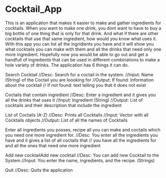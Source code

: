 # Cocktail_App

This is an application that makes it easier to make and gather ingredients for cocktails. 
When you want to make one drink, you dont want to have to buy a big bottle of one thing that is only for that drink. 
And what if there are other cocktails that use that same ingredient, how would you know what uses it. 
With this app you can list all the ingridients you have and it will show you what cocktails you can make with them and all the drinks that need only one more ingredient. 
Hopefully now you would be able to go out and get a handfull of ingredients that can be used in different combinations to make a hole variety of drinks.
The application has 6 things it can do.

Search Cocktail 
//Desc: Search for a coctail in the system. 
//Input: Name (String) of the Coctail you are loooking for 
//Output: If found: Information about the cocktail 
// If not found: text telling you that it does not exist

Coctails that contain ingredient 
//Desc: Enter a ingredient and it gives you all the drinks that uses it 
//Input: Ingredient (String) 
//Output: List of cocktails and their description that include the ingredient

List of Coctails (A-Z) 
//Desc: Prints all Cocktails 
//Input: Vector with all Cocktails objects 
//Output: List of all the names of Cocktails

Enter all ingredients you posses, recipe all you can make and coctails which you need one more ingredient for. 
//Desc: You enter all the ingredients you have and it gives a list of all coctails that 
// you have all the ingredients for and all the ones that need one more ingredient

Add new cocktailAdd new cocktail 
//Desc: You can add new Cocktail to the System 
//Input: You enter the name, ingredients, and the recipe. (Strings)

Quit 
//Desc: Quits the application
